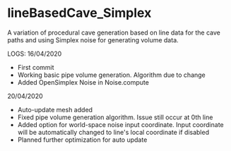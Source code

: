 # lineBasedCave_Simplex
A variation of procedural cave generation based on line data for the cave paths and using Simplex noise for generating volume data.

LOGS:
16/04/2020
- First commit
- Working basic pipe volume generation. Algorithm due to change
- Added OpenSimplex Noise in Noise.compute

20/04/2020
- Auto-update mesh added
- Fixed pipe volume generation algorithm. Issue still occur at 0th line
- Added option for world-space noise input coordinate. Input coordinate will be automatically changed to line's local coordinate if disabled
- Planned further optimization for auto update
